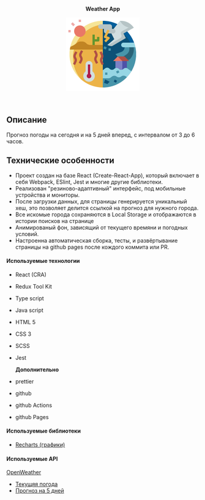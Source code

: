 <p align="center">
  <span><b>Weather App</b></span>
</p>
<p align="center">
  <a href="https://github.com/bigmack2304/weather-app"><img src="./public/logo192.png" alt=""></a>
</p>
<p align="center">
  <a href="https://github.com/bigmack2304/weather-app"><img src="https://github.com/bigmack2304/weather-app/actions/workflows/github-actions-main.yml/badge.svg" alt=""></a>
      <a href="https://github.com/bigmack2304/weather-app"><img src="https://github.com/bigmack2304/weather-app/actions/workflows/github-actions-dev.yml/badge.svg" alt=""></a>
</p>

## Описание

Прогноз погоды на сегодня и на 5 дней вперед, с интервалом от 3 до 6 часов.

## Технические особенности

-   Проект создан на базе React (Create-React-App), который включает в себя Webpack, ESlint, Jest и многие другие библиотеки.
-   Реализован "резиново-адаптивный" интерфейс, под мобильные устройства и мониторы.
-   После загрузки данных, для страницы генерируется уникальный хеш, это позволяет делится ссылкой на прогноз для нужного города.
-   Все искомые города сохраняются в Local Storage и отображаются в истории поисков на странице
-   Анимированый фон, зависящий от текущего времяни и погодных условий.
-   Настроенна автоматическая сборка, тесты, и развёртывание страницы на github pages после кождого коммита или PR.

#### Используемые технологии

-   React (CRA)
-   Redux Tool Kit
-   Type script
-   Java script
-   HTML 5
-   CSS 3
-   SCSS
-   Jest

    **Дополнительно**

-   prettier
-   github
-   github Actions
-   github Pages

#### Используемые библиотеки

-   [Recharts (графики)](https://recharts.org/en-US/)

#### Используемые API

[OpenWeather](https://openweathermap.org/)

-   [Текущяя погода](https://openweathermap.org/current)
-   [Прогноз на 5 дней](https://openweathermap.org/forecast5)
